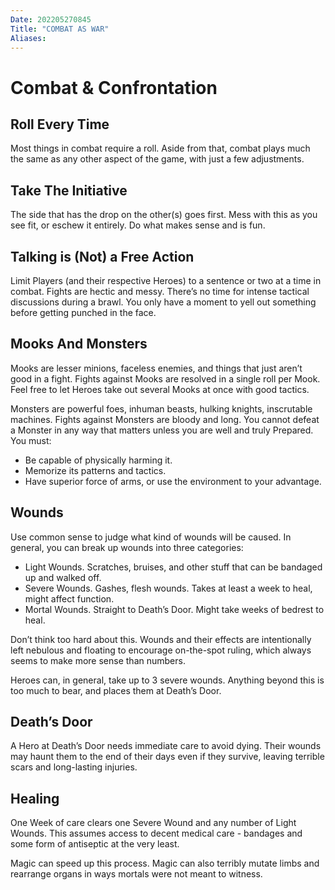 ```yaml
---
Date: 202205270845
Title: "COMBAT AS WAR"
Aliases:
---
```

# Combat & Confrontation
## Roll Every Time
Most things in combat require a roll. Aside from that, combat plays much the same as any other aspect of the game, with just a few adjustments.

## Take The Initiative
The side that has the drop on the other(s) goes first. Mess with this as you see fit, or eschew it entirely. Do what makes sense and is fun.

## Talking is (Not) a Free Action
Limit Players (and their respective Heroes) to a sentence or two at a time in combat. Fights are hectic and messy. There’s no time for intense tactical discussions during a brawl. You only have a moment to yell out something before getting punched in the face.

## Mooks And Monsters
Mooks are lesser minions, faceless enemies, and things that just aren’t good in a fight. Fights against Mooks are resolved in a single roll per Mook. Feel free to let Heroes take out several Mooks at once with good tactics.

Monsters are powerful foes, inhuman beasts, hulking knights, inscrutable machines. Fights against Monsters are bloody and long. You cannot defeat a Monster in any way that matters unless you are well and truly Prepared. You must:
- Be capable of physically harming it.
- Memorize its patterns and tactics.
- Have superior force of arms, or use the environment to your advantage.

## Wounds
Use common sense to judge what kind of wounds will be caused. In general, you can break up wounds into three categories:
- Light Wounds. Scratches, bruises, and other stuff that can be bandaged up and walked off.
- Severe Wounds. Gashes, flesh wounds. Takes at least a week to heal, might affect function.
- Mortal Wounds. Straight to Death’s Door. Might take weeks of bedrest to heal.

Don’t think too hard about this. Wounds and their effects are intentionally left nebulous and floating to encourage on-the-spot ruling, which always seems to make more sense than numbers.

Heroes can, in general, take up to 3 severe wounds. Anything beyond this is too much to bear, and places them at Death’s Door.

## Death’s Door
A Hero at Death’s Door needs immediate care to avoid dying. Their wounds may haunt them to the end of their days even if they survive, leaving terrible scars and long-lasting injuries.

## Healing
One Week of care clears one Severe Wound and any number of Light Wounds. This assumes access to decent medical care - bandages and some form of antiseptic at the very least.

Magic can speed up this process. Magic can also terribly mutate limbs and rearrange organs in ways mortals were not meant to witness.